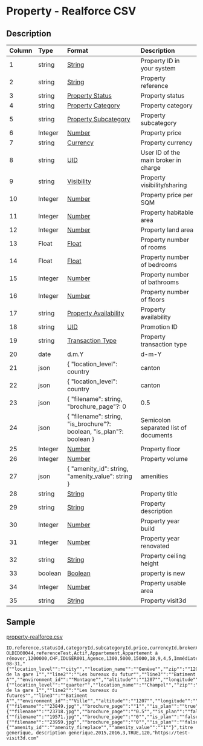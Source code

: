 # Property - Realforce CSV

## Description

| Column | Type | Format | Description |
| :--- | :--- | :--- | :--- |
| 1 | string | [String](https://en.wikipedia.org/wiki/String_(computer_science)) | Property ID in your system |
| 2 | string | [String](https://en.wikipedia.org/wiki/String_(computer_science)) | Property reference |
| 3 | string | [Property Status](../values/property_status_id.md) | Property status |
| 4 | string | [Property Category](../values/property_category_id.md) | Property category |
| 5 | string | [Property Subcategory](../values/property_subcategory_id.md) | Property subcategory |
| 6 | Integer | [Number](https://en.wikipedia.org/wiki/Integer) | Property price |
| 7 | string | [Currency](../values/currency_id.md) | Property currency |
| 8 | string | [UID](https://en.wikipedia.org/wiki/Unique_identifier) | User ID of the main broker in charge |
| 9 | string | [Visibility](../values/visibility_id.md) | Property visibility/sharing |
| 10 | Integer | [Number](https://en.wikipedia.org/wiki/Integer) | Property price per SQM |
| 11 | Integer | [Number](https://en.wikipedia.org/wiki/Integer) | Property habitable area |
| 12 | Integer | [Number](https://en.wikipedia.org/wiki/Integer) | Property land area |
| 13 | Float | [Float](https://en.wikipedia.org/wiki/Decimal) | Property number of rooms |
| 14 | Float | [Float](https://en.wikipedia.org/wiki/Decimal) | Property number of bedrooms |
| 15 | Integer | [Number](https://en.wikipedia.org/wiki/Integer) | Property number of bathrooms |
| 16 | Integer | [Number](https://en.wikipedia.org/wiki/Integer) | Property number of floors |
| 17 | string | [Property Availability](../values/property_availability_id.md) | Property availability |
| 18 | string | [UID](https://en.wikipedia.org/wiki/Unique_identifier) | Promotion ID |
| 19 | string | [Transaction Type](../values/transaction_type_id.md) | Property transaction type |
| 20 | date | d.m.Y | d-m-Y | Y-m-d | Property availability date |
| 21 | json | { "location_level": country|canton|district|zone|city|quarter, "location_name": string, "zip": string, "line1": string, "line2": string, "line3": string, "environment_id": string, "altitude": string, "longitude": string, "latitude": string } | Property real location |
| 22 | json | { "location_level": country|canton|district|zone|city|quarter, "location_name": string, "zip": string, "line1": string, "line2": string, "line3": string, "environment_id": string, "altitude": string, "longitude": string, "latitude": string } | Property alternate location |
| 23 | json | { "filename": string, "brochure_page"?: 0|0.5|1, "is_website"?: boolean, "is_portal"?: boolean, "is_plan"?: boolean } | Semicolon separated list of photos |
| 24 | json | { "filename": string, "is_brochure"?: boolean, "is_plan"?: boolean } | Semicolon separated list of documents |
| 25 | Integer | [Number](https://en.wikipedia.org/wiki/Integer) | Property floor |
| 26 | Integer | [Number](https://en.wikipedia.org/wiki/Integer) | Property volume |
| 27 | json | { "amenity_id": string, "amenity_value": string } | amenities |
| 28 | string | [String](https://en.wikipedia.org/wiki/String_(computer_science)) | Property title |
| 29 | string | [String](https://en.wikipedia.org/wiki/String_(computer_science)) | Property description |
| 30 | Integer | [Number](https://en.wikipedia.org/wiki/Integer) | Property year build |
| 31 | Integer | [Number](https://en.wikipedia.org/wiki/Integer) | Property year renovated |
| 32 | string | [String](https://en.wikipedia.org/wiki/String_(computer_science)) | Property ceiling height |
| 33 | boolean | [Boolean](https://en.wikipedia.org/wiki/Boolean_data_type) | property is new |
| 34 | Integer | [Number](https://en.wikipedia.org/wiki/Integer) | Property usable area |
| 35 | string | [String](https://en.wikipedia.org/wiki/String_(computer_science)) | Property visit3d |

## Sample

[property-realforce.csv](../samples/property-realforce.csv)
```
ID,reference,statusId,categoryId,subcategoryId,price,currencyId,brokerAccountId,visibilityId,priceSqm,habitable,land,rooms,bedrooms,bathrooms,floors,availabilityId,promotionId,transactionTypeId,availabilityDate,realLocation,altLocation,photos,documents,floor,volume,amenities,genericTitle,genericDescription,constructionYear,renovationYear,ceiling,isNew,usable,visit3d
OLDID00044,referenceTest,Actif,Appartement,Appartement à rénover,1200000,CHF,IDUSER001,Agence,1300,5000,15000,18,9,4,5,Immédiatement,,Vente,2022-08-31,"{""location_level"":""city"",""location_name"":""Genève"",""zip"":""1207"",""line1"":""Rue de la gare 1"",""line2"":""Les bureaux du futur"",""line3"":""Batiment A"",""environment_id"":""Montagne"",""altitude"":""1207"",""longitude"":""1207"",""latitude"":""1207""}","{""location_level"":""quarter"",""location_name"":""Champel"",""zip"":""1207"",""line1"":""Rue de la gare 1"",""line2"":""Les bureaux du futures"",""line3"":""Batiment A"",""environment_id"":""Ville"",""altitude"":""1207"",""longitude"":""1207"",""latitude"":""1207""}","{""filename"":""23849.jpg"",""brochure_page"":""1"",""is_plan"":""true"",""is_portal"":""true"",""is_website"":""true""};{""filename"":""23718.jpg"",""brochure_page"":""0.5"",""is_plan"":""false"",""is_portal"":""true"",""is_website"":""false""};{""filename"":""19571.jpg"",""brochure_page"":""0"",""is_plan"":""false"",""is_portal"":""false"",""is_website"":""true""};{""filename"":""23959.jpg"",""brochure_page"":""0"",""is_plan"":""false"",""is_portal"":""false"",""is_website"":""false""}",,2,100,"{""amenity_id"":""amenity_fireplace"",""amenity_value"":""1""}",titre generique, description generique,2015,2016,3,TRUE,120,"https://test-visit3d.com"
```
